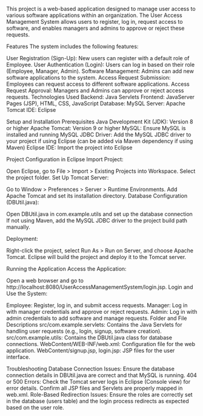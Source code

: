 This project is a web-based application designed to manage user access to various software applications within an organization. The User Access Management System allows users to register, log in, request access to software, and enables managers and admins to approve or reject these requests.

Features
The system includes the following features:

User Registration (Sign-Up): New users can register with a default role of Employee.
User Authentication (Login): Users can log in based on their role (Employee, Manager, Admin).
Software Management: Admins can add new software applications to the system.
Access Request Submission: Employees can request access to different software applications.
Access Request Approval: Managers and Admins can approve or reject access requests.
Technologies Used
Backend: Java Servlets
Frontend: JavaServer Pages (JSP), HTML, CSS, JavaScript
Database: MySQL
Server: Apache Tomcat
IDE: Eclipse



Setup and Installation
Prerequisites
Java Development Kit (JDK): Version 8 or higher
Apache Tomcat: Version 9 or higher
MySQL: Ensure MySQL is installed and running
MySQL JDBC Driver: Add the MySQL JDBC driver to your project if using Eclipse (can be added via Maven dependency if using Maven)
Eclipse IDE: Import the project into Eclipse

Project Configuration in Eclipse
Import Project:

Open Eclipse, go to File > Import > Existing Projects into Workspace.
Select the project folder.
Set Up Tomcat Server:

Go to Window > Preferences > Server > Runtime Environments.
Add Apache Tomcat and set its installation directory.
Database Configuration (DBUtil.java):

Open DBUtil.java in com.example.utils and set up the database connection
If not using Maven, add the MySQL JDBC driver to the project build path manually.

Deployment:

Right-click the project, select Run As > Run on Server, and choose Apache Tomcat.
Eclipse will build the project and deploy it to the Tomcat server.

Running the Application
Access the Application:

Open a web browser and go to http://localhost:8080/UserAccessManagementSystem/login.jsp.
Login and Use the System:

Employee: Register, log in, and submit access requests.
Manager: Log in with manager credentials and approve or reject requests.
Admin: Log in with admin credentials to add software and manage requests.
Folder and File Descriptions
src/com.example.servlets: Contains the Java Servlets for handling user requests (e.g., login, signup, software creation).
src/com.example.utils: Contains the DBUtil.java class for database connections.
WebContent/WEB-INF/web.xml: Configuration file for the web application.
WebContent/signup.jsp, login.jsp: JSP files for the user interface.

Troubleshooting
Database Connection Issues: Ensure the database connection details in DBUtil.java are correct and that MySQL is running.
404 or 500 Errors: Check the Tomcat server logs in Eclipse (Console view) for error details. Confirm all JSP files and Servlets are properly mapped in web.xml.
Role-Based Redirection Issues: Ensure the roles are correctly set in the database (users table) and the login process redirects as expected based on the user role.

